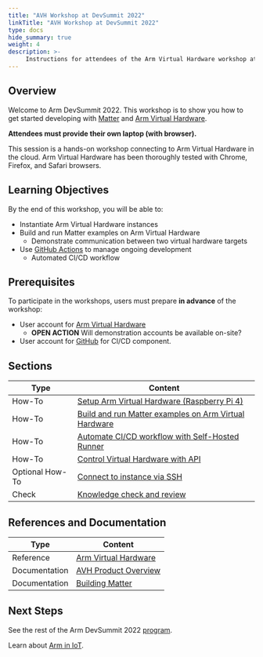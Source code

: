 ```yaml
---
title: "AVH Workshop at DevSummit 2022"
linkTitle: "AVH Workshop at DevSummit 2022"
type: docs
hide_summary: true
weight: 4
description: >-
     Instructions for attendees of the Arm Virtual Hardware workshop at DevSummit 2022
---
```

## Overview

Welcome to Arm DevSummit 2022. This workshop is to show you how to get started developing with [Matter](https://csa-iot.org/all-solutions/matter/) and [Arm Virtual Hardware](https://www.arm.com/products/development-tools/simulation/virtual-hardware).

**Attendees must provide their own laptop (with browser).**

This session is a hands-on workshop connecting to Arm Virtual Hardware in the cloud. Arm Virtual Hardware has been thoroughly tested with Chrome, Firefox, and Safari browsers.

## Learning Objectives

By the end of this workshop, you will be able to:
* Instantiate Arm Virtual Hardware instances
* Build and run Matter examples on Arm Virtual Hardware
  * Demonstrate communication between two virtual hardware targets
* Use [GitHub Actions](https://github.com/features/actions) to manage ongoing development
  * Automated CI/CD workflow

## Prerequisites

To participate in the workshops, users must prepare **in advance** of the workshop:

 - User account for [Arm Virtual Hardware](https://avh.arm.com/)
   - **OPEN ACTION** Will demonstration accounts be available on-site?
 - User account for [GitHub](https://github.com/) for CI/CD component.

## Sections

|          Type   | Content       |
| ---             | ---           |
| How-To          | [Setup Arm Virtual Hardware (Raspberry Pi 4)](/devsummit22/setup) |
| How-To          | [Build and run Matter examples on Arm Virtual Hardware](/devsummit22/build) |
| How-To          | [Automate CI/CD workflow with Self-Hosted Runner](/devsummit22/cicd_sh) |
| How-To          | [Control Virtual Hardware with API](/devsummit22/cicd_api) |
| Optional How-To | [Connect to instance via SSH](/devsummit22/ssh) |
| Check           | [Knowledge check and review](/devsummit22/knowledgecheck) |

## References and Documentation

| Type          | Content             |
| ---           | ---                 |
| Reference     | [Arm Virtual Hardware](https://avh.arm.com)      |
| Documentation | [AVH Product Overview](https://arm-software.github.io/AVH/main/overview/html/index.html) |
| Documentation | [Building Matter](https://github.com/project-chip/connectedhomeip/blob/master/docs/guides/BUILDING.md) |

## Next Steps

See the rest of the Arm DevSummit 2022 [program](https://devsummit.arm.com).

Learn about [Arm in IoT](https://www.arm.com/solutions/iot).
